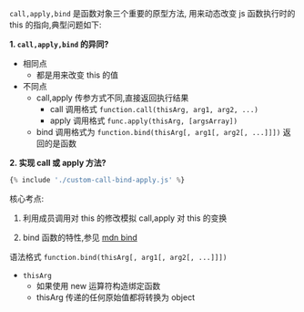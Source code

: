 `call,apply,bind` 是函数对象三个重要的原型方法,
用来动态改变 js 函数执行时的 this 的指向,典型问题如下:

**1. `call,apply,bind` 的异同?**

* 相同点
  * 都是用来改变 this 的值
* 不同点
  * call,apply 传参方式不同,直接返回执行结果
    * call 调用格式 `function.call(thisArg, arg1, arg2, ...)`
    * apply 调用格式 `func.apply(thisArg, [argsArray])`
  * bind 调用格式为 `function.bind(thisArg[, arg1[, arg2[, ...]]])` 返回的是函数

**2. 实现 call 或 apply 方法?**
```js
{% include './custom-call-bind-apply.js' %}
```
核心考点:
1. 利用成员调用对 this 的修改模拟 call,apply 对 this 的变换





3. bind 函数的特性,参见 [mdn bind](https://developer.mozilla.org/zh-CN/docs/Web/JavaScript/Reference/Global_Objects/Function/bind)

语法格式 `function.bind(thisArg[, arg1[, arg2[, ...]]])`

-   `thisArg`
    -   如果使用 new 运算符构造绑定函数
    -   thisArg 传递的任何原始值都将转换为 object

